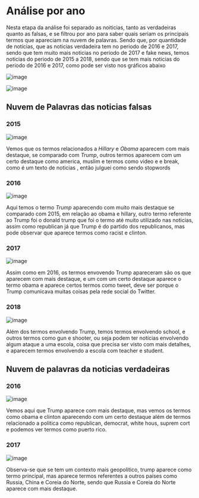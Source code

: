 # Análise por ano

Nesta etapa da análise foi separado as noiticias, tanto as verdadeiras quanto as falsas, e se filtrou por ano para saber quais 
seriam os principais termos que apareciam na nuvem de palavras.
Sendo que, por quantidade de notícias, que as noticias verdadeira tem no periodo de 2016 e 2017, sendo que tem muito mais noticias no periodo de 2017 e fake news, temos noticias do periodo de 2015 a 2018, sendo que se tem mais noticias do periodo de 2016 e 2017, como pode ser visto nos gráficos abaixo

![image](https://github.com/gustavoramos82/Classificando-Fake-News-/assets/39843884/72968bb4-fece-4df2-b009-2e0527b78d0b)

![image](https://github.com/gustavoramos82/Classificando-Fake-News-/assets/39843884/ce8ac5cc-452b-4064-9f09-8b923e3d0764)

## Nuvem de Palavras das noticias falsas

### 2015

![image](https://github.com/gustavoramos82/Classificando-Fake-News-/assets/39843884/ac3d6a5c-cab4-4113-9f31-362064fd9e0c)

Vemos que os termos relacionados a *Hillary* e *Obama* aparecem com mais destaque, se comparado com *Trump*, outros termos 
aparecem com um certo destaque como america, muslim e termos como video e  e break, como é um texto de noticias , então julguei como sendo
stopwords

### 2016

![image](https://github.com/gustavoramos82/Classificando-Fake-News-/assets/39843884/da880be4-8f43-47e5-bc43-5ea4216fa19d)

Aqui temos o termo *Trump* aparecendo com muito mais destaque se comparado com 2015, em relação ao obama e hillary, outro termo referente
ao Trump foi o donald trump que foi o termo até muito utilizado nas noticias, assim como republican já que Trump é do partido dos
republicanos, mas pode observar que aparece termos como racist e clinton.

### 2017

![image](https://github.com/gustavoramos82/Classificando-Fake-News-/assets/39843884/200abb4e-29ec-47dd-964c-25d73c5dfd17)

Assim como em 2016, os termos envovendo Trump apareceram são os que aparecem com mais destaque, e um com um certo destaque
aparece o termo obama e aparece certos termos como tweet, deve ser porque o Trump comunicava muitas coisas pela rede social
do Twitter.

### 2018

![image](https://github.com/gustavoramos82/Classificando-Fake-News-/assets/39843884/b66adf62-3231-4d63-b9a0-ed5032cf5f04)

Além dos termos envolvendo Trump, temos termos envolvendo school, e outros termos como gun e shooter, ou seja podem ter notícias envolvendo
algum ataque a uma escola, coisa que precisa ser visto com mais detalhes, e aparecem termos envolvendo a escola com teacher e student.

## Nuvem de palavras da noticias verdadeiras

### 2016

![image](https://github.com/gustavoramos82/Classificando-Fake-News-/assets/39843884/c153716a-f7d3-48f3-92e8-b32addda34b4)

Vemos aqui que Trump aparece com mais destaque, mas vemos os termos como obama e clinton aparecendo com um certo destaque além de termos relacionado a politica como republican, democrat, white hous, suprem cort e podemos ver termos como puerto rico.

### 2017

![image](https://github.com/gustavoramos82/Classificando-Fake-News-/assets/39843884/506dc3d3-32d9-4787-b7b0-47f3253cf5ff)

Observa-se que se tem um contexto mais geopolitico, trump aparece como termo principal, mas aparece termos referentes a outros
países como Russia, China e Coreia do Norte, sendo que Russia e Coreia do Norte aparece com mais destaque.

